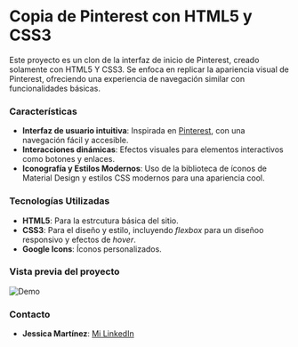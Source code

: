 # Copia de Pinterest con HTML5 y CSS3

Este proyecto es un clon de la interfaz de inicio de Pinterest, creado solamente con HTML5 Y CSS3. Se enfoca en replicar la apariencia visual de Pinterest, ofreciendo una experiencia de navegación similar con funcionalidades básicas. 

### Características 
+ **Interfaz de usuario intuitiva**: Inspirada en [Pinterest](https://www.pinterest.com.mx/), con una navegación fácil y accesible.
+ **Interacciones dinámicas**: Efectos visuales para elementos interactivos como botones y enlaces.
+ **Iconografía y Estilos Modernos**: Uso de la biblioteca de íconos de Material Design y estilos CSS modernos para una apariencia cool.

### Tecnologías Utilizadas 
+ **HTML5**: Para la estrcutura básica del sitio.
+ **CSS3**: Para el diseño y estilo, incluyendo _flexbox_ para un diseñoo responsivo y efectos de _hover_.
+ **Google Icons**: Íconos personalizados.

### Vista previa del proyecto
![Demo](/imagenes/preview..jpeg)
### Contacto 
+ **Jessica Martínez**: [Mi LinkedIn](www.linkedin.com/in/jessica-martínez-álvarez-69b4aa314)

